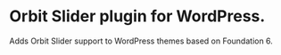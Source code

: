 # Orbit Slider plugin for WordPress.

Adds Orbit Slider support to WordPress themes based on Foundation 6.
